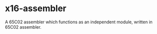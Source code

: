 # x16-assembler
A 65C02 assembler which functions as an independent module, written in 65C02 assembler.
